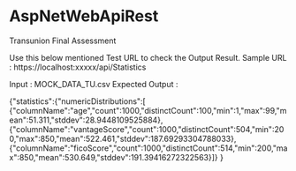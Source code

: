 # AspNetWebApiRest
Transunion Final Assessment 

Use this below mentioned Test URL to check the Output Result.
Sample URL :  https://localhost:xxxxx/api/Statistics

Input : MOCK_DATA_TU.csv
Expected Output : 

{"statistics":{"numericDistributions":[
  {"columnName":"age","count":1000,"distinctCount":100,"min":1,"max":99,"mean":51.311,"stddev":28.9448109525884},
  {"columnName":"vantageScore","count":1000,"distinctCount":504,"min":200,"max":850,"mean":522.461,"stddev":187.69293304788033},
  {"columnName":"ficoScore","count":1000,"distinctCount":514,"min":200,"max":850,"mean":530.649,"stddev":191.39416272322563}]}
}

